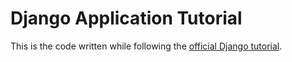 # Django Application Tutorial

This is the code written while following the [official Django tutorial](https://docs.djangoproject.com/en/2.1/intro/tutorial01/).
